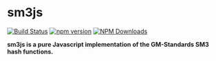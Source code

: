 # sm3js
[![Build Status](https://travis-ci.org/emmansun/sm3js.svg?branch=main)](https://travis-ci.org/emmansun/sm3js)
[![npm version](https://badge.fury.io/js/gmsm-sm3js.svg)](https://badge.fury.io/js/gmsm-sm3js)
[![NPM Downloads][npm-downloads-image]][npm-url]

**sm3js is a pure Javascript implementation of the GM-Standards SM3 hash functions.**

[npm-downloads-image]: https://badgen.net/npm/dm/gmsm-sm3js
[npm-url]: https://npmjs.org/package/gmsm-sm3js
